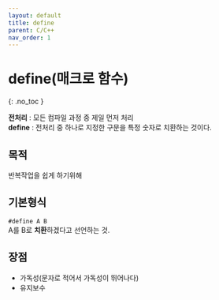 ```yaml
---
layout: default
title: define
parent: C/C++
nav_order: 1
---
```


# define(매크로 함수)  
{: .no_toc }

**전처리** : 모든 컴파일 과정 중 제일 먼저 처리  
**define** : 전처리 중 하나로 지정한 구문을 특정 숫자로 치환하는 것이다.  

## 목적  

반복작업을 쉽게 하기위해  

## 기본형식  

`#define A B`  
A를 B로 **치환**하겠다고 선언하는 것.  

## 장점  

  - 가독성(문자로 적어서 가독성이 뛰어나다)  
  - 유지보수